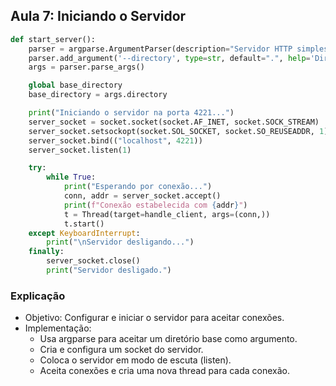 ## Aula 7: Iniciando o Servidor

```python
def start_server():
    parser = argparse.ArgumentParser(description="Servidor HTTP simples que serve arquivos de um diretório especificado.")
    parser.add_argument('--directory', type=str, default=".", help='Diretório base para servir arquivos. (default: diretório atual)')
    args = parser.parse_args()

    global base_directory
    base_directory = args.directory

    print("Iniciando o servidor na porta 4221...")
    server_socket = socket.socket(socket.AF_INET, socket.SOCK_STREAM)
    server_socket.setsockopt(socket.SOL_SOCKET, socket.SO_REUSEADDR, 1)
    server_socket.bind(("localhost", 4221))
    server_socket.listen(1)

    try:
        while True:
            print("Esperando por conexão...")
            conn, addr = server_socket.accept()
            print(f"Conexão estabelecida com {addr}")
            t = Thread(target=handle_client, args=(conn,))
            t.start()
    except KeyboardInterrupt:
        print("\nServidor desligando...")
    finally:
        server_socket.close()
        print("Servidor desligado.")
```

### Explicação

  - Objetivo: Configurar e iniciar o servidor para aceitar conexões.
  - Implementação:
    - Usa argparse para aceitar um diretório base como argumento.
    - Cria e configura um socket do servidor.
    - Coloca o servidor em modo de escuta (listen).
    - Aceita conexões e cria uma nova thread para cada conexão.